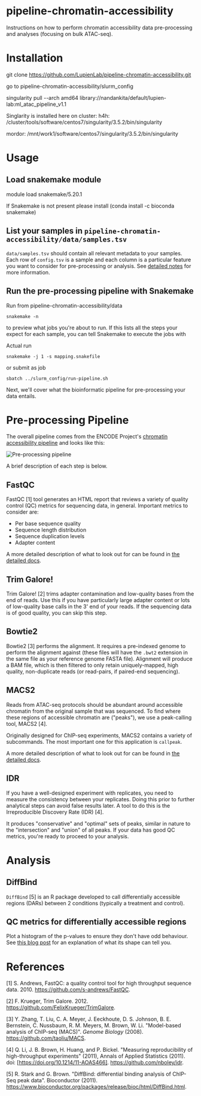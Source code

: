 # pipeline-chromatin-accessibility

Instructions on how to perform chromatin accessibility data pre-processing and analyses (focusing on bulk ATAC-seq).

# Installation
git clone https://github.com/LupienLab/pipeline-chromatin-accessibility.git

go to pipeline-chromatin-accessibility/slurm_config

singularity pull --arch amd64 library://nandankita/default/lupien-lab:ml_atac_pipeline_v1.1 

Singlarity is installed here on cluster:
h4h:
/cluster/tools/software/centos7/singularity/3.5.2/bin/singularity

mordor:
/mnt/work1/software/centos7/singularity/3.5.2/bin/singularity

# Usage

## Load snakemake module

module load snakemake/5.20.1 

If Snakemake is not present please install (conda install -c bioconda snakemake)


## List your samples in `pipeline-chromatin-accessibility/data/samples.tsv`

`data/samples.tsv` should contain all relevant metadata to your samples.
Each row of `config.tsv` is a sample and each column is a particular feature you want to consider for pre-processing or analysis.
See [detailed notes](docs/directory-structure/README.md) for more information.


## Run the pre-processing pipeline with Snakemake

Run from pipeline-chromatin-accessibility/data


```shell
snakemake -n
```

to preview what jobs you're about to run.
If this lists all the steps your expect for each sample, you can tell Snakemake to execute the jobs with

Actual run

```shell
snakemake -j 1 -s mapping.snakefile
```

or submit as job

```shell
sbatch ../slurm_config/run-pipeline.sh
```


Next, we'll cover what the bioinformatic pipeline for pre-processing your data entails.

# Pre-processing Pipeline

The overall pipeline comes from the ENCODE Project's [chromatin accessibility pipeline](https://www.encodeproject.org/pipelines/ENCPL792NWO/) and looks like this:

![Pre-processing pipeline](pipeline/pipeling.png)

A brief description of each step is below.

## FastQC

FastQC [1] tool generates an HTML report that reviews a variety of quality control (QC) metrics for sequencing data, in general.
Important metrics to consider are:

* Per base sequence quality
* Sequence length distribution
* Sequence duplication levels
* Adapter content

A more detailed description of what to look out for can be found in [the detailed docs](docs/fastqc/README.md).

## Trim Galore!

Trim Galore! [2] trims adapter contamination and low-quality bases from the end of reads.
Use this if you have particularly large adapter content or lots of low-quality base calls in the 3' end of your reads.
If the sequencing data is of good quality, you can skip this step.

## Bowtie2

Bowtie2 [3] performs the alignment.
It requires a pre-indexed genome to perform the alignment against (these files will have the `.bwt2` extension in the same file as your reference genome FASTA file).
Alignment will produce a BAM file, which is then filtered to only retain uniquely-mapped, high quality, non-duplicate reads (or read-pairs, if paired-end sequencing).

## MACS2

Reads from ATAC-seq protocols should be abundant around accessible chromatin from the original sample that was sequenced.
To find where these regions of accessible chromatin are ("peaks"), we use a peak-calling tool, MACS2 [4].

Originally designed for ChIP-seq experiments, MACS2 contains a variety of subcommands.
The most important one for this application is `callpeak`.

A more detailed description of what to look out for can be found in [the detailed docs](docs/macs2/README.md).

## IDR

If you have a well-designed experiment with replicates, you need to measure the consistency between your replicates.
Doing this prior to further analytical steps can avoid false results later.
A tool to do this is the Irreproducible Discovery Rate (IDR) [4].

It produces "conservative" and "optimal" sets of peaks, similar in nature to the "intersection" and "union" of all peaks.
If your data has good QC metrics, you're ready to proceed to your analysis.

# Analysis

## DiffBind

`DiffBind` [5] is an R package developed to call differentially accessible regions (DARs) between 2 conditions (typically a treatment and control).

## QC metrics for differentially accessible regions

Plot a histogram of the p-values to ensure they don't have odd behaviour.
See [this blog post](http://varianceexplained.org/statistics/interpreting-pvalue-histogram/) for an explanation of what its shape can tell you.

# References

[1] S. Andrews, FastQC: a quality control tool for high throughput sequence data. 2010. https://github.com/s-andrews/FastQC.

[2] F. Krueger, Trim Galore. 2012. https://github.com/FelixKrueger/TrimGalore.

[3] Y. Zhang, T. Liu, C. A. Meyer, J. Eeckhoute, D. S. Johnson, B. E. Bernstein, C. Nussbaum, R. M. Meyers, M. Brown, W. Li. "Model-based analysis of ChIP-seq (MACS)". _Genome Biology_ (2008). https://github.com/taoliu/MACS.

[4] Q. Li, J. B. Brown, H. Huang, and P. Bickel. "Measuring reproducibility of high-throughput experiments" (2011), Annals of Applied Statistics (2011). doi: [https://doi.org/10.1214/11-AOAS466]. https://github.com/nboley/idr.

[5] R. Stark and G. Brown. "DiffBind: differential binding analysis of ChIP-Seq peak data". Bioconductor (2011). https://www.bioconductor.org/packages/release/bioc/html/DiffBind.html.
